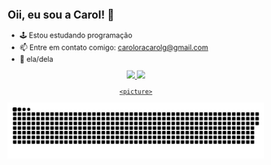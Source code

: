 ## Oii, eu sou a Carol! 🐠

- 🕹️ Estou estudando programação
- 📫 Entre em contato comigo: caroloracarolg@gmail.com
- 🎲 ela/dela

<div align="center" style="display: inline">
   <a href="https://github.com/caroloracarol">
   <div style="display: inline_block">
      <img height="175em" src="https://github-readme-stats.vercel.app/api?username=caroloracarol&show_icons=true&include_all_commits=true&count_private=true&bg_color=151515&border_color=9C4E6A&title_color=d7d8c0&text_color=d1c89a&icon_color=5aa2c9"/>
      <img height="175em" src="https://github-readme-stats.vercel.app/api/top-langs/?username=caroloracarol&layout=compact&langs_count=7&bg_color=151515&border_color=9C4E6A&title_color=d7d8c0&text_color=d5e5e4&icon_color=5aa2c9"/>
   </div>

    <picture>
  <source media="(prefers-color-scheme: dark)" srcset="https://raw.githubusercontent.com/caroloracarol/caroloracarol/output/github-contribution-grid-snake-dark.svg">
  <source media="(prefers-color-scheme: light)" srcset="https://raw.githubusercontent.com/caroloracarol/caroloracarol/output/github-contribution-grid-snake.svg">
  <img alt="github contribution grid snake animation" src="https://raw.githubusercontent.com/caroloracarol/caroloracarol/output/github-contribution-grid-snake.svg">
</picture>
  
</div>
<br><br><br><br>
